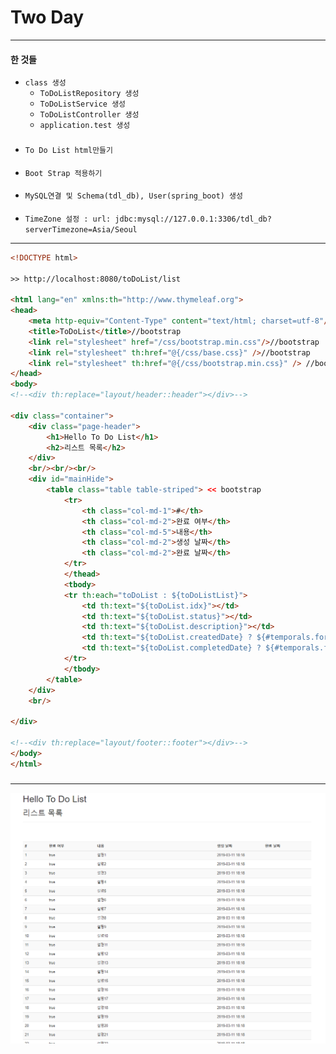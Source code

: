 # Two Day
---
#### 한 것들
* ```class 생성```
    * ```ToDoListRepository 생성```
    * ```ToDoListService 생성```
    * ```ToDoListController 생성```
    * ```application.test 생성```
###    
* ```To Do List html만들기```
####
* ```Boot Strap 적용하기```
####
* ```MySQL연결 및 Schema(tdl_db), User(spring_boot) 생성```
####
* ```TimeZone 설정 : url: jdbc:mysql://127.0.0.1:3306/tdl_db?serverTimezone=Asia/Seoul```
---
~~~html
<!DOCTYPE html>

>> http://localhost:8080/toDoList/list

<html lang="en" xmlns:th="http://www.thymeleaf.org">
<head>
    <meta http-equiv="Content-Type" content="text/html; charset=utf-8"/>  //bootstrap
    <title>ToDoList</title>//bootstrap
    <link rel="stylesheet" href="/css/bootstrap.min.css"/>//bootstrap
    <link rel="stylesheet" th:href="@{/css/base.css}" />//bootstrap
    <link rel="stylesheet" th:href="@{/css/bootstrap.min.css}" /> //bootstrap
</head>
<body>
<!--<div th:replace="layout/header::header"></div>-->

<div class="container">
    <div class="page-header">
        <h1>Hello To Do List</h1>
        <h2>리스트 목록</h2>
    </div>
    <br/><br/><br/>
    <div id="mainHide">
        <table class="table table-striped"> << bootstrap
            <tr>
                <th class="col-md-1">#</th>
                <th class="col-md-2">완료 여부</th>
                <th class="col-md-5">내용</th>
                <th class="col-md-2">생성 날짜</th>
                <th class="col-md-2">완료 날짜</th>
            </tr>
            </thead>
            <tbody>
            <tr th:each="toDoList : ${toDoListList}">
                <td th:text="${toDoList.idx}"></td>
                <td th:text="${toDoList.status}"></td>
                <td th:text="${toDoList.description}"></td>
                <td th:text="${toDoList.createdDate} ? ${#temporals.format(toDoList.createdDate,'yyyy-MM-dd HH:mm')} : ${toDoList.createdDate}"></td>
                <td th:text="${toDoList.completedDate} ? ${#temporals.format(toDoList.completedDate,'yyyy-MM-dd HH:mm')} : ${toDoList.completedDate}"></td>
            </tr>
            </tbody>
        </table>
    </div>
    <br/>

</div>

<!--<div th:replace="layout/footer::footer"></div>-->
</body>
</html>
~~~
###
---

![image](/capture/todolist01.PNG)
